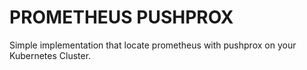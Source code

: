 # PROMETHEUS PUSHPROX
Simple implementation that locate prometheus with pushprox on your Kubernetes Cluster.

